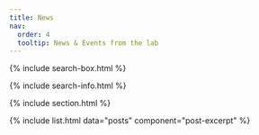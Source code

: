 ```yaml
---
title: News
nav:
  order: 4
  tooltip: News & Events from the lab
---
```



{% include search-box.html %}

{% include search-info.html %}

{% include section.html %}

{% include list.html data="posts" component="post-excerpt" %}

